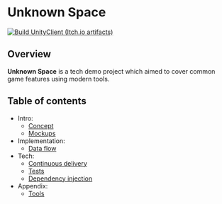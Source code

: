 # Unknown Space

[![Build UnityClient (Itch.io artifacts)](https://github.com/KonH/UnknownSpace/actions/workflows/unity_build_itch_artifacts.yml/badge.svg)](https://github.com/KonH/UnknownSpace/actions/workflows/unity_build_itch_artifacts.yml)

## Overview

**Unknown Space** is a tech demo project which aimed to cover common game features using modern tools.

## Table of contents

- Intro:
  - [Concept](Docs/Concept.md)
  - [Mockups](Docs/Mockups.md)
- Implementation:
  - [Data flow](Docs/DataFlow.md)
- Tech:
  - [Continuous delivery](Docs/ContinuousDelivery.md)
  - [Tests](Docs/Tests.md)
  - [Dependency injection](Docs/DependencyInjection.md)
- Appendix:
  - [Tools](Docs/Tools.md)
